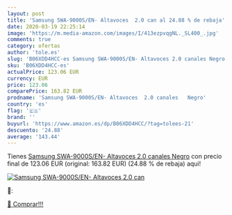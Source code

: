 ```yaml
---
layout: post
title: 'Samsung SWA-9000S/EN- Altavoces  2.0 can al 24.88 % de rebaja'
date: 2020-03-19 22:25:14
image: 'https://m.media-amazon.com/images/I/413ezpvqgNL._SL400_.jpg'
comments: true
category: ofertas
author: 'tole.es'
slug: 'B06XDD4HCC-es Samsung SWA-9000S/EN- Altavoces 2.0 canales Negro'
sku: 'B06XDD4HCC-es'
actualPrice: 123.06 EUR
currency: EUR
price: 123.06
comparePrice: 163.82 EUR
prodname: 'Samsung SWA-9000S/EN- Altavoces  2.0 canales   Negro'
country: 'es'
flag: '🇪🇸'
brand: ''
buyurl: 'https://www.amazon.es/dp/B06XDD4HCC/?tag=tolees-21'
descuento: '24.88'
average: '143.44'
---
```


Tienes [Samsung SWA-9000S/EN- Altavoces  2.0 canales   Negro](https://www.amazon.es/dp/B06XDD4HCC/?tag=tolees-21) con precio final de  123.06 EUR (original: 163.82 EUR) (24.88 %  de rebaja) aqui!

[![Samsung SWA-9000S/EN- Altavoces  2.0 can](https://m.media-amazon.com/images/I/413ezpvqgNL._SL400_.jpg)](https://www.amazon.es/dp/B06XDD4HCC/?tag=tolees-21)

🔎:


[🛒 Comprar!!!](https://www.amazon.es/dp/B06XDD4HCC/?tag=tolees-21)
